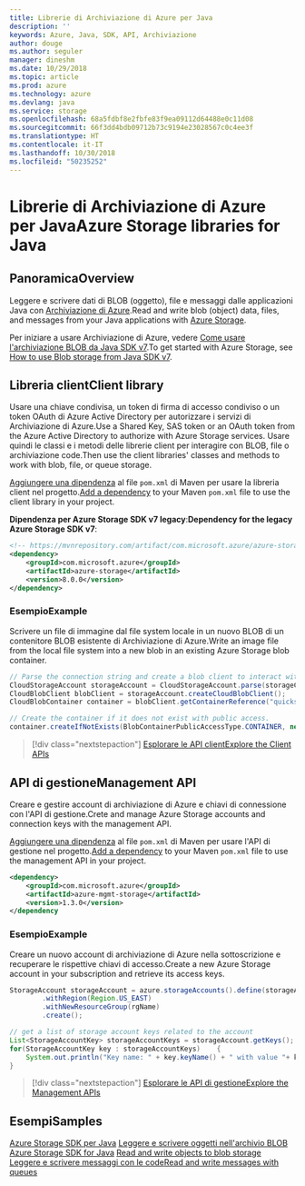 ```yaml
---
title: Librerie di Archiviazione di Azure per Java
description: ''
keywords: Azure, Java, SDK, API, Archiviazione
author: douge
ms.author: seguler
manager: dineshm
ms.date: 10/29/2018
ms.topic: article
ms.prod: azure
ms.technology: azure
ms.devlang: java
ms.service: storage
ms.openlocfilehash: 68a5fdbf8e2fbfe83f9ea09112d64488e0c11d08
ms.sourcegitcommit: 66f3dd4bdb09712b73c9194e23028567c0c4ee3f
ms.translationtype: HT
ms.contentlocale: it-IT
ms.lasthandoff: 10/30/2018
ms.locfileid: "50235252"
---
```

# <a name="azure-storage-libraries-for-java"></a><span data-ttu-id="f2ea2-103">Librerie di Archiviazione di Azure per Java</span><span class="sxs-lookup"><span data-stu-id="f2ea2-103">Azure Storage libraries for Java</span></span>

## <a name="overview"></a><span data-ttu-id="f2ea2-104">Panoramica</span><span class="sxs-lookup"><span data-stu-id="f2ea2-104">Overview</span></span>

<span data-ttu-id="f2ea2-105">Leggere e scrivere dati di BLOB (oggetto), file e messaggi dalle applicazioni Java con [Archiviazione di Azure](/azure/storage/storage-introduction).</span><span class="sxs-lookup"><span data-stu-id="f2ea2-105">Read and write blob (object) data, files, and messages from your Java applications with [Azure Storage](/azure/storage/storage-introduction).</span></span>

<span data-ttu-id="f2ea2-106">Per iniziare a usare Archiviazione di Azure, vedere [Come usare l'archiviazione BLOB da Java SDK v7](/azure/storage/blobs/storage-quickstart-blobs-java).</span><span class="sxs-lookup"><span data-stu-id="f2ea2-106">To get started with Azure Storage, see [How to use Blob storage from Java SDK v7](/azure/storage/blobs/storage-quickstart-blobs-java).</span></span>

## <a name="client-library"></a><span data-ttu-id="f2ea2-107">Libreria client</span><span class="sxs-lookup"><span data-stu-id="f2ea2-107">Client library</span></span>

<span data-ttu-id="f2ea2-108">Usare una chiave condivisa, un token di firma di accesso condiviso o un token OAuth di Azure Active Directory per autorizzare i servizi di Archiviazione di Azure.</span><span class="sxs-lookup"><span data-stu-id="f2ea2-108">Use a Shared Key, SAS token or an OAuth token from the Azure Active Directory to authorize with Azure Storage services.</span></span> <span data-ttu-id="f2ea2-109">Usare quindi le classi e i metodi delle librerie client per interagire con BLOB, file o archiviazione code.</span><span class="sxs-lookup"><span data-stu-id="f2ea2-109">Then use the client libraries' classes and methods to work with blob, file, or queue storage.</span></span> 

<span data-ttu-id="f2ea2-110">[Aggiungere una dipendenza](https://maven.apache.org/guides/getting-started/index.html#How_do_I_use_external_dependencies) al file `pom.xml` di Maven per usare la libreria client nel progetto.</span><span class="sxs-lookup"><span data-stu-id="f2ea2-110">[Add a dependency](https://maven.apache.org/guides/getting-started/index.html#How_do_I_use_external_dependencies) to your Maven `pom.xml` file to use the client library in your project.</span></span>   

<span data-ttu-id="f2ea2-111">**Dipendenza per Azure Storage SDK v7 legacy**:</span><span class="sxs-lookup"><span data-stu-id="f2ea2-111">**Dependency for the legacy Azure Storage SDK v7**:</span></span>
```XML
<!-- https://mvnrepository.com/artifact/com.microsoft.azure/azure-storage -->
<dependency>
    <groupId>com.microsoft.azure</groupId>
    <artifactId>azure-storage</artifactId>
    <version>8.0.0</version>
</dependency>
```

### <a name="example"></a><span data-ttu-id="f2ea2-112">Esempio</span><span class="sxs-lookup"><span data-stu-id="f2ea2-112">Example</span></span>

<span data-ttu-id="f2ea2-113">Scrivere un file di immagine dal file system locale in un nuovo BLOB di un contenitore BLOB esistente di Archiviazione di Azure.</span><span class="sxs-lookup"><span data-stu-id="f2ea2-113">Write an image file from the local file system into a new blob in an existing Azure Storage blob container.</span></span>


```java
// Parse the connection string and create a blob client to interact with Blob storage
CloudStorageAccount storageAccount = CloudStorageAccount.parse(storageConnectionString);
CloudBlobClient blobClient = storageAccount.createCloudBlobClient();
CloudBlobContainer container = blobClient.getContainerReference("quickstartcontainer");

// Create the container if it does not exist with public access.
container.createIfNotExists(BlobContainerPublicAccessType.CONTAINER, new BlobRequestOptions(), new OperationContext());         
```

> [!div class="nextstepaction"]
> [<span data-ttu-id="f2ea2-114">Esplorare le API client</span><span class="sxs-lookup"><span data-stu-id="f2ea2-114">Explore the Client APIs</span></span>](/java/api/overview/azure/storage/client)

## <a name="management-api"></a><span data-ttu-id="f2ea2-115">API di gestione</span><span class="sxs-lookup"><span data-stu-id="f2ea2-115">Management API</span></span>

<span data-ttu-id="f2ea2-116">Creare e gestire account di archiviazione di Azure e chiavi di connessione con l'API di gestione.</span><span class="sxs-lookup"><span data-stu-id="f2ea2-116">Crete and manage Azure Storage accounts and connection keys with the management API.</span></span>

<span data-ttu-id="f2ea2-117">[Aggiungere una dipendenza](https://maven.apache.org/guides/getting-started/index.html#How_do_I_use_external_dependencies) al file `pom.xml` di Maven per usare l'API di gestione nel progetto.</span><span class="sxs-lookup"><span data-stu-id="f2ea2-117">[Add a dependency](https://maven.apache.org/guides/getting-started/index.html#How_do_I_use_external_dependencies) to your Maven `pom.xml` file to use the management API in your project.</span></span>  

```XML
<dependency>
    <groupId>com.microsoft.azure</groupId>
    <artifactId>azure-mgmt-storage</artifactId>
    <version>1.3.0</version>
</dependency
```   

### <a name="example"></a><span data-ttu-id="f2ea2-118">Esempio</span><span class="sxs-lookup"><span data-stu-id="f2ea2-118">Example</span></span>

<span data-ttu-id="f2ea2-119">Creare un nuovo account di archiviazione di Azure nella sottoscrizione e recuperare le rispettive chiavi di accesso.</span><span class="sxs-lookup"><span data-stu-id="f2ea2-119">Create a new Azure Storage account in your subscription and retrieve its access keys.</span></span>

```java
StorageAccount storageAccount = azure.storageAccounts().define(storageAccountName)
        .withRegion(Region.US_EAST)
        .withNewResourceGroup(rgName)
        .create();

// get a list of storage account keys related to the account
List<StorageAccountKey> storageAccountKeys = storageAccount.getKeys();
for(StorageAccountKey key : storageAccountKeys)    {
    System.out.println("Key name: " + key.keyName() + " with value "+ key.value());
}
```

> [!div class="nextstepaction"]
> [<span data-ttu-id="f2ea2-120">Esplorare le API di gestione</span><span class="sxs-lookup"><span data-stu-id="f2ea2-120">Explore the Management APIs</span></span>](/java/api/overview/azure/storage/management)


## <a name="samples"></a><span data-ttu-id="f2ea2-121">Esempi</span><span class="sxs-lookup"><span data-stu-id="f2ea2-121">Samples</span></span>

<span data-ttu-id="f2ea2-122">[Azure Storage SDK per Java](https://github.com/azure/azure-storage-java)
[Leggere e scrivere oggetti nell'archivio BLOB](https://github.com/Azure-Samples/storage-blobs-java-v10-quickstart) </span><span class="sxs-lookup"><span data-stu-id="f2ea2-122">[Azure Storage SDK for Java](https://github.com/azure/azure-storage-java)
[Read and write objects to blob storage](https://github.com/Azure-Samples/storage-blobs-java-v10-quickstart) </span></span>  
[<span data-ttu-id="f2ea2-123">Leggere e scrivere messaggi con le code</span><span class="sxs-lookup"><span data-stu-id="f2ea2-123">Read and write messages with queues</span></span>](https://github.com/Azure-Samples/storage-queue-java-getting-started)   
